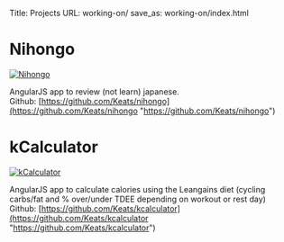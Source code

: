 Title: Projects
URL: working-on/
save_as: working-on/index.html

# Nihongo
[![Nihongo]({filename}/images/pages/nihongo.png)](http://vincent.is/working-on/reviewing-japanese/)

AngularJS app to review (not learn) japanese.  
Github:  [https://github.com/Keats/nihongo](https://github.com/Keats/nihongo "https://github.com/Keats/nihongo")

# kCalculator
[![kCalculator]({filename}/images/pages/leangains.png)](http://vincent.is/working-on/leangains/)

AngularJS app to calculate calories using the Leangains diet (cycling carbs/fat and % over/under TDEE depending on workout or rest day)  
Github: [https://github.com/Keats/kcalculator](https://github.com/Keats/kcalculator "https://github.com/Keats/kcalculator")